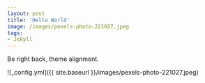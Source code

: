 ```yaml
---
layout: post
title: 'Hello World'
image: /images/pexels-photo-221027.jpeg
tags:
- Jekyll
---
```


Be right back, theme alignment.

![_config.yml]({{ site.baseurl }}/images/pexels-photo-221027.jpeg)

